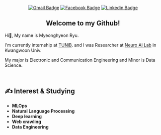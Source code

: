 <div align="center">

[![Gmail Badge](https://img.shields.io/badge/Gmail-d14836?style=flat-square&logo=Gmail&logoColor=white&link=mailto:tmxkdd5790@gmail.com)](mailto:tmxkdd5790@gmail.com) [![Facebook Badge](https://img.shields.io/badge/facebook-1877f2?style=flat-square&logo=facebook&logoColor=white&link=https://www.facebook.com/tmxkdd5790)](https://www.facebook.com/tmxkdd5790) [![Linkedin Badge](https://img.shields.io/badge/-LinkedIn-blue?style=flat-square&logo=Linkedin&logoColor=white&link=https://www.linkedin.com/in/myeonghyeon-ryu-969709212/)](https://www.linkedin.com/in/myeonghyeon-ryu-969709212/)

## Welcome to my Github! </div>
Hi👋, My name is Myeonghyeon Ryu. 

I'm currently internship at [TUNiB](http://www.tunib.ai/). and I was Researcher at [Neuro Ai Lab](https://sites.google.com/view/neuroailab/research/research-projects) in Kwangwoon Univ.

My major is Electronic and Communication Engineering and Minor is Data Science. 

<br>

## ✍ Interest & Studying
- __MLOps__
- __Natural Language Processing__
- __Deep learning__
- __Web crawling__
- __Data Engineering__
